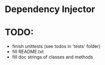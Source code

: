 # Dependency Injector


# TODO:
- finish unittests (see todos in 'tests' folder)
- fill README.txt
- fill doc strings of classes and methods
